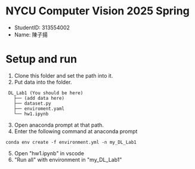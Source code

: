 # NYCU Computer Vision 2025 Spring
- StudentID: 313554002
- Name: 陳子揚

# Setup and run
1. Clone this folder and set the path into it.
2. Put data into the folder.
```
 DL_Lab1 (You should be here)
   ├── (add data here)
   ├── dataset.py
   ├── enviroment.yaml
   └── hw1.ipynb
```
3. Open anaconda prompt at that path. 
4. Enter the following command at anaconda prompt
```
conda env create -f environment.yml -n my_DL_Lab1
```
5. Open "hw1.ipynb" in vscode
6. "Run all" with environment in "my_DL_Lab1"
